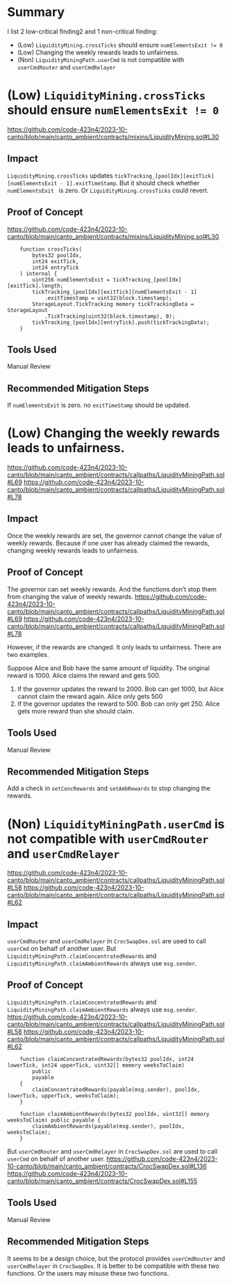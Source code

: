 # Summary

I list 2 low-critical finding2 and 1 non-critical finding:
* (Low) `LiquidityMining.crossTicks` should ensure `numElementsExit != 0`
* (Low) Changing the weekly rewards leads to unfairness.
* (Non) `LiquidityMiningPath.userCmd` is not compatible with `userCmdRouter` and `userCmdRelayer`

# (Low) `LiquidityMining.crossTicks` should ensure `numElementsExit != 0`
https://github.com/code-423n4/2023-10-canto/blob/main/canto_ambient/contracts/mixins/LiquidityMining.sol#L30


## Impact

`LiquidityMining.crossTicks` updates `tickTracking_[poolIdx][exitTick][numElementsExit - 1].exitTimeStamp`. But it should check whether `numElementsExit ` is zero. Or `LiquidityMining.crossTicks` could revert.
 
## Proof of Concept

https://github.com/code-423n4/2023-10-canto/blob/main/canto_ambient/contracts/mixins/LiquidityMining.sol#L30
```solidity
    function crossTicks(
        bytes32 poolIdx,
        int24 exitTick,
        int24 entryTick
    ) internal {
        uint256 numElementsExit = tickTracking_[poolIdx][exitTick].length;
        tickTracking_[poolIdx][exitTick][numElementsExit - 1]
            .exitTimestamp = uint32(block.timestamp);
        StorageLayout.TickTracking memory tickTrackingData = StorageLayout
            .TickTracking(uint32(block.timestamp), 0);
        tickTracking_[poolIdx][entryTick].push(tickTrackingData);
    }
```

## Tools Used

Manual Review

## Recommended Mitigation Steps

If `numElementsExit` is zero. no `exitTimeStamp` should be updated.
# (Low) Changing the weekly rewards leads to unfairness.

https://github.com/code-423n4/2023-10-canto/blob/main/canto_ambient/contracts/callpaths/LiquidityMiningPath.sol#L69
https://github.com/code-423n4/2023-10-canto/blob/main/canto_ambient/contracts/callpaths/LiquidityMiningPath.sol#L78

## Impact

Once the weekly rewards are set, the governor cannot change the value of weekly rewards. Because if one user has already claimed the rewards, changing weekly rewards leads to unfairness.

## Proof of Concept

The governor can set weekly rewards. And the functions don’t stop them from changing the value of weekly rewards.
https://github.com/code-423n4/2023-10-canto/blob/main/canto_ambient/contracts/callpaths/LiquidityMiningPath.sol#L69
https://github.com/code-423n4/2023-10-canto/blob/main/canto_ambient/contracts/callpaths/LiquidityMiningPath.sol#L78

However, if the rewards are changed. It only leads to unfairness. There are two examples.

Suppose Alice and Bob have the same amount of liquidity. The original reward is 1000. Alice claims the reward and gets 500.
1. If the governor updates the reward to 2000. Bob can get 1000, but Alice cannot claim the reward again. Alice only gets 500
2. If the governor updates the reward to 500. Bob can only get 250. Alice gets more reward than she should claim.

## Tools Used

Manual Review

## Recommended Mitigation Steps

Add a check in `setConcRewards` and `setAmbRewards` to stop changing the rewards. 

# (Non) `LiquidityMiningPath.userCmd` is not compatible with `userCmdRouter` and `userCmdRelayer`
https://github.com/code-423n4/2023-10-canto/blob/main/canto_ambient/contracts/callpaths/LiquidityMiningPath.sol#L58
https://github.com/code-423n4/2023-10-canto/blob/main/canto_ambient/contracts/callpaths/LiquidityMiningPath.sol#L62


## Impact

`userCmdRouter` and `userCmdRelayer` in `CrocSwapDex.sol` are used to call `userCmd` on behalf of another user. But `LiquidityMiningPath.claimConcentratedRewards` and `LiquidityMiningPath.claimAmbientRewards` always use `msg.sender`.

## Proof of Concept

`LiquidityMiningPath.claimConcentratedRewards` and `LiquidityMiningPath.claimAmbientRewards` always use `msg.sender`.
https://github.com/code-423n4/2023-10-canto/blob/main/canto_ambient/contracts/callpaths/LiquidityMiningPath.sol#L58
https://github.com/code-423n4/2023-10-canto/blob/main/canto_ambient/contracts/callpaths/LiquidityMiningPath.sol#L62
```solidity
    function claimConcentratedRewards(bytes32 poolIdx, int24 lowerTick, int24 upperTick, uint32[] memory weeksToClaim)
        public
        payable
    {
        claimConcentratedRewards(payable(msg.sender), poolIdx, lowerTick, upperTick, weeksToClaim);
    }

    function claimAmbientRewards(bytes32 poolIdx, uint32[] memory weeksToClaim) public payable {
        claimAmbientRewards(payable(msg.sender), poolIdx, weeksToClaim);
    }
```

But `userCmdRouter` and `userCmdRelayer` in `CrocSwapDex.sol` are used to call `userCmd` on behalf of another user.
https://github.com/code-423n4/2023-10-canto/blob/main/canto_ambient/contracts/CrocSwapDex.sol#L136
https://github.com/code-423n4/2023-10-canto/blob/main/canto_ambient/contracts/CrocSwapDex.sol#L155


## Tools Used

Manual Review

## Recommended Mitigation Steps

It seems to be a design choice, but the protocol provides `userCmdRouter` and `userCmdRelayer` in `CrocSwapDex`. It is better to be compatible with these two functions. Or the users may misuse these two functions.
